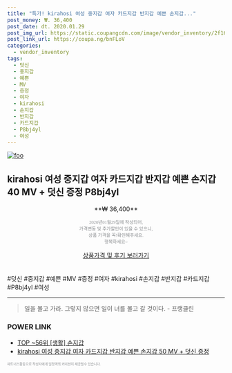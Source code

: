 ```yaml
--- 
title: "특가! kirahosi 여성 중지갑 여자 카드지갑 반지갑 예쁜 손지갑..." 
post_money: ₩. 36,400 
post_date: dt. 2020.01.29 
post_img_url: https://static.coupangcdn.com/image/vendor_inventory/2f16/c6da6e241cd370c6c80950ceb360dfa1c21f4c99259abf0e69e6607ebdd2.jpg 
post_link_url: https://coupa.ng/bnFLoV 
categories: 
  - vendor_inventory 
tags: 
  - 덧신 
  - 중지갑 
  - 예쁜 
  - MV 
  - 증정 
  - 여자 
  - kirahosi 
  - 손지갑 
  - 반지갑 
  - 카드지갑 
  - P8bj4yl 
  - 여성 
--- 
```

[![foo](https://static.coupangcdn.com/image/vendor_inventory/2f16/c6da6e241cd370c6c80950ceb360dfa1c21f4c99259abf0e69e6607ebdd2.jpg)](https://coupa.ng/bnFLoV) 

## kirahosi 여성 중지갑 여자 카드지갑 반지갑 예쁜 손지갑 40 MV + 덧신 증정 P8bj4yl 
<p style="text-align: center;">**₩ 36,400**</p> 
<p style="text-align: center;"><span style="color: #898c8f; font-family: Georgia,Times,serif; font-size: 0.75em;">2020년01월29일에 작성되어, <br>가격변동 및 추가할인이 있을 수 있으니,<br> 상품 가격을 꼭!확인해주세요.<br>행복하세요~</span> 
</p>	 
<div markdown="0" style="text-align: center;"><a href="https://coupa.ng/bnFLoV" class="btn btn--success">상품가격 및 후기 보러가기</a></div> 
<br><br> 
  #덧신 #중지갑 #예쁜 #MV #증정 #여자 #kirahosi #손지갑 #반지갑 #카드지갑 #P8bj4yl #여성 
<hr> 

> 일을 몰고 가라. 그렇지 않으면 일이 너를 몰고 갈 것이다. - 프랭클린 


### POWER LINK

* <a href="https://blog.naver.com/an0733/221788313788" target="_blank"> TOP ~56위 [생활] 손지갑</a>
* <a href="https://blog.naver.com/fasyy4321/221790254230" target="_blank">kirahosi 여성 중지갑 여자 카드지갑 반지갑 예쁜 손지갑 50 MV + 덧신 증정</a>

<span style="color: #898c8f; font-family: Georgia,Times,serif; font-size: 0.55em;">파트너스활동으로 작성자에게 일정액의 커미션이 제공될수 있습니다.</span> 
